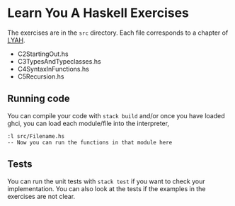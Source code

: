 # Learn You A Haskell Exercises

The exercises are in the `src` directory. Each file corresponds to a chapter of [LYAH](http://learnyouahaskell.com/chapters).

- C2StartingOut.hs
- C3TypesAndTypeclasses.hs
- C4SyntaxInFunctions.hs
- C5Recursion.hs

## Running code

You can compile your code with `stack build` and/or once you have loaded ghci, you can load each module/file into the interpreter,

```
:l src/Filename.hs
-- Now you can run the functions in that module here
```

## Tests

You can run the unit tests with `stack test` if you want to check your implementation. You can also look at the tests if the examples in the exercises are not clear.


